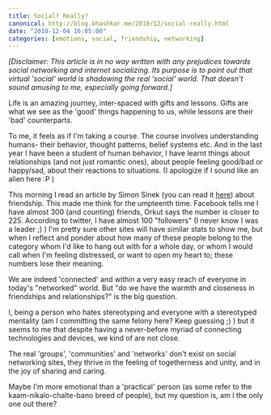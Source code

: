 ```yaml
---
title: Social? Really?
canonical: http://blog.bhashkar.me/2010/12/social-really.html
date: "2010-12-04 16:05:00"
categories: [emotions, social, friendship, networking]
---
```

*[Disclaimer: This article is in no way written with any prejudices towards social networking and internet socializing. Its purpose is to point out that virtual 'social' world is shadowing the real 'social' world. That doesn't sound amusing to me, especially going forward.]*<span class="more"></span>

Life is an amazing journey, inter-spaced with gifts and lessons. Gifts are what we see as the 'good' things happening to us, while lessons are their 'bad' counterparts.

To me, it feels as if I'm taking a course. The course involves understanding humans- their behavior, thought patterns, belief systems etc. And in the last year I have been a student of human behavior, I have learnt things about relationships (and not just romantic ones), about people feeling good/bad or happy/sad, about their reactions to situations. (I apologize if I sound like an alien here :P )

This morning I read an article by Simon Sinek (you can read it [here](http://www.askmen.com/money/career_400/431_true-friendship-simon-sinek.html)) about friendship. This made me think for the umpteenth time. Facebook tells me I have almost 300 (and counting) friends, Orkut says the number is closer to 225. According to twitter, I have almost 100 "followers" (I never know I was a leader ;) ) I'm pretty sure other sites will have similar stats to show me, but when I reflect and ponder about how many of these people belong to the category whom I'd like to hang out with for a whole day, or whom I would call when I'm feeling distressed, or want to open my heart to; these numbers lose their meaning.

We are indeed 'connected' and within a very easy reach of everyone in today's "networked" world. But "do we have the warmth and closeness in friendships and relationships?" is the big question.

I, being a person who hates stereotyping and everyone with a stereotyped mentality (am I committing the same felony here? Keep guessing ;) ) but it seems to me that despite having a never-before myriad of connecting technologies and devices, we kind of are not close.

The real 'groups', 'communities' and 'networks' don't exist on social networking sites, they thrive in the feeling of togetherness and unity, and in the joy of sharing and caring.

Maybe I'm more emotional than a 'practical' person (as some refer to the kaam-nikalo-chalte-bano breed of people), but my question is, am I the only one out there?